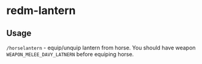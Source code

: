 # redm-lantern

## Usage

`/horselantern` - equip/unquip lantern from horse. You should have weapon `WEAPON_MELEE_DAVY_LATNERN` before equiping horse.
